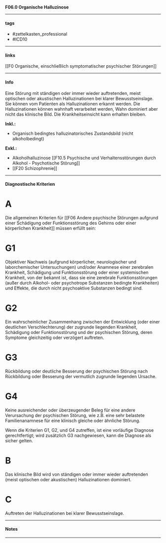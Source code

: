 __F06.0 Organische Halluzinose__

___________________________________________
#### tags

- #zettelkasten_professional
- #ICD10 
___________________________________________
#### links

[[F0 Organische, einschließlich symptomatischer psychischer Störungen]]

___________________________________________
#### Info
Eine Störung mit ständigen oder immer wieder auftretenden, meist optischen oder akustischen Halluzinationen bei klarer Bewusstseinslage. Sie können vom Patienten als Halluzinationen erkannt werden. Die Halluzinationen können wahnhaft verarbeitet werden, Wahn dominiert aber nicht das klinische Bild. Die Krankheitseinsicht kann erhalten bleiben.

__Inkl.:__
- Organisch bedingtes halluzinatorisches Zustandsbild (nicht alkoholbedingt)

__Exkl.:__
- Alkoholhalluzinose [[F10.5 Psychische und Verhaltensstörungen durch Alkohol - Psychotische Störung]]
- [[F20 Schizophrenie]]
___________________________________________
#### Diagnostische Kriterien

# A
Die allgemeinen Kriterien für [[F06 Andere psychische Störungen aufgrund einer Schädigung oder Funktionsstörung des Gehirns oder einer körperlichen Krankheit]] müssen erfüllt sein:

# G1
Objektiver Nachweis (aufgrund körperlicher, neurologischer und laborchemischer Untersuchungen) und/oder Anamnese einer zerebralen Krankheit, Schädigung und Funktionsstörung oder einer systemischen Krankheit, von der bekannt ist, dass sie eine zerebrale Funktionsstörungen (außer durch Alkohol- oder psychotrope Substanzen bedingte Krankheiten) und Effekte, die durch nicht psychoaktive Substanzen bedingt sind.

# G2
Ein wahrscheinlicher Zusammenhang zwischen der Entwicklung (oder einer deutlichen Verschlechterung) der zugrunde liegenden Krankheit, Schädigung oder Funktionsstörung und der psychischen Störung, deren Symptome gleichzeitig oder verzögert auftreten.

# G3
Rückbildung oder deutliche Besserung der psychischen Störung nach Rückbildung oder Besserung der vermutlich zugrunde liegenden Ursache.

# G4
Keine ausreichender oder überzeugender Beleg für eine andere Verursachung der psychischen Störung, wie z.B. eine sehr belastete Familienanamnese für eine klinisch gleiche oder ähnliche Störung.

Wenn die Kriterien G1, G2, und G4 zutreffen, ist eine vorläufige Diagnose gerechtfertigt; wird zusätzlich G3 nachgewiesen, kann die Diagnose als sicher gelten.

# B
Das klinische Bild wird von ständigen oder immer wieder auftretenden (meist optischen oder akustischen) Halluzinationen dominiert.

# C
Auftreten der Halluzinationen bei klarer Bewusstseinslage.
___________________________________________
#### Notes

___________________________________________

